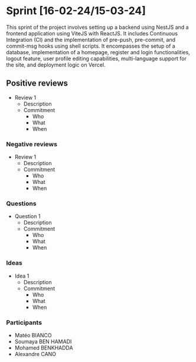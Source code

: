 # Sprint [16-02-24/15-03-24]

This sprint of the project involves setting up a backend using NestJS and a frontend application using ViteJS with ReactJS. It includes Continuous Integration (CI) and the implementation of pre-push, pre-commit, and commit-msg hooks using shell scripts. It encompasses the setup of a database, implementation of a homepage, register and login functionalities, logout feature, user profile editing capabilities, multi-language support for the site, and deployment logic on Vercel.

## Positive reviews
- Review 1 
    - Description
    - Commitment
        - Who
        - What
        - When

### Negative reviews
- Review 1 
    - Description
    - Commitment
        - Who
        - What
        - When

### Questions
- Question 1 
    - Description
    - Commitment
        - Who
        - What
        - When

### Ideas
- Idea 1 
    - Description
    - Commitment
        - Who
        - What
        - When

### Participants
- Matéo BIANCO
- Soumaya BEN HAMADI
- Mohamed BENKHADDA 
- Alexandre CANO